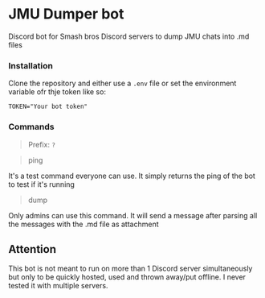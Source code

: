 # JMU Dumper bot
Discord bot for Smash bros Discord servers to dump JMU chats into .md files  

### Installation
Clone the repository and either use a `.env` file or set the environment variable ofr thje token like so:
```buildoutcfg
TOKEN="Your bot token"
```

### Commands
> Prefix: `?`

> ping  
  
It's a test command everyone can use. It simply returns the ping of the bot to test if it's running

> dump

Only admins can use this command. It will send a message after parsing all the messages with the .md file as attachment

## Attention
This bot is not meant to run on more than 1 Discord server simultaneously but only to be quickly hosted, used and
thrown away/put offline. I never tested it with multiple servers.
